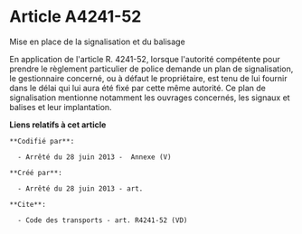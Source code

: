 # Article A4241-52

Mise en place de la signalisation et du balisage 

En application de l'article R. 4241-52, lorsque l'autorité compétente pour prendre le règlement particulier de police demande
un plan de signalisation, le gestionnaire concerné, ou à défaut le propriétaire, est tenu de lui fournir dans le délai qui
lui aura été fixé par cette même autorité. Ce plan de signalisation mentionne notamment les ouvrages concernés, les signaux
et balises et leur implantation.

**Liens relatifs à cet article**

	**Codifié par**:

	  - Arrêté du 28 juin 2013 -  Annexe (V)

	**Créé par**:

	  - Arrêté du 28 juin 2013 - art.

	**Cite**:

	  - Code des transports - art. R4241-52 (VD)

